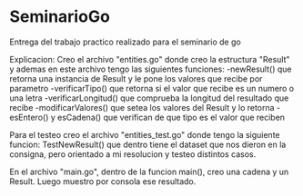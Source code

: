 # SeminarioGo
Entrega del trabajo practico realizado para el seminario de go

Explicacion:
Creo el archivo "entities.go" donde creo la estructura "Result" y ademas en este archivo tengo las siguientes funciones:
-newResult() que retorna una instancia de Result y le pone los valores que recibe por parametro
-verificarTipo() que retorna si el valor que recibe es un numero o una letra
-verificarLongitud() que comprueba la longitud del resultado que recibe
-modificarValores() que setea los valores del Result y lo retorna
-esEntero() y esCadena() que verifican de que tipo es el valor que reciben

Para el testeo creo el archivo "entities_test.go" donde tengo la siguiente funcion:
TestNewResult() que dentro tiene el dataset que nos dieron en la consigna, pero orientado a mi resolucion y testeo distintos casos.

En el archivo "main.go", dentro de la funcion main(), creo una cadena y un Result. Luego muestro por consola ese resultado.

